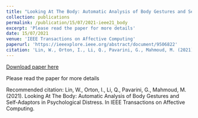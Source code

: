 ```yaml
---
title: "Looking At The Body: Automatic Analysis of Body Gestures and Self-Adaptors in Psychological Distress"
collection: publications
permalink: /publication/15/07/2021-ieee21_body
excerpt: 'Please read the paper for more details'
date: 15/07/2021
venue: 'IEEE Transactions on Affective Computing'
paperurl: 'https://ieeexplore.ieee.org/abstract/document/9506822'
citation: 'Lin, W., Orton, I., Li, Q., Pavarini, G., Mahmoud, M. (2021). Looking At The Body: Automatic Analysis of Body Gestures and Self-Adaptors in Psychological Distress. In IEEE Transactions on Affective Computing.'
---
```


<a href='https://ieeexplore.ieee.org/abstract/document/9506822'>Download paper here</a>

Please read the paper for more details

Recommended citation: Lin, W., Orton, I., Li, Q., Pavarini, G., Mahmoud, M. (2021). Looking At The Body: Automatic Analysis of Body Gestures and Self-Adaptors in Psychological Distress. In IEEE Transactions on Affective Computing.